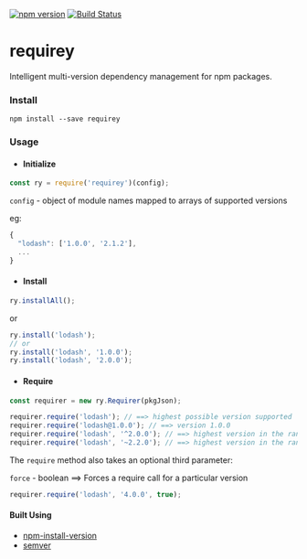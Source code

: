 [![npm version](https://img.shields.io/npm/v/requirey.svg)](https://www.npmjs.com/package/requirey)
[![Build Status](https://travis-ci.org/debopamsengupta/requirey.svg?branch=master)](https://travis-ci.org/debopamsengupta/requirey)


# requirey
Intelligent multi-version dependency management for npm packages.

### Install
`npm install --save requirey`

### Usage

- #### Initialize 

```js
const ry = require('requirey')(config);
```
`config` - object of module names mapped to arrays of supported versions

eg: 
```js
{
  "lodash": ['1.0.0', '2.1.2'],
  ...
}
```

- #### Install

```js
ry.installAll();
```
or
```js
ry.install('lodash');
// or
ry.install('lodash', '1.0.0');
ry.install('lodash', '2.0.0');
```

- #### Require

```js
const requirer = new ry.Requirer(pkgJson);

requirer.require('lodash'); // ==> highest possible version supported
requirer.require('lodash@1.0.0'); // ==> version 1.0.0
requirer.require('lodash', '^2.0.0'); // ==> highest version in the range between 2.0.0 and 3.0.0
requirer.require('lodash', '~2.2.0'); // ==> highest version in the range between 2.2.0 to 2.3.0
```

The `require` method also takes an optional third parameter:

`force` - boolean ==> Forces a require call for a particular version

```js
requirer.require('lodash', '4.0.0', true);
```

#### Built Using

- [npm-install-version](https://www.npmjs.com/package/npm-install-version)
- [semver](https://www.npmjs.com/package/semver)